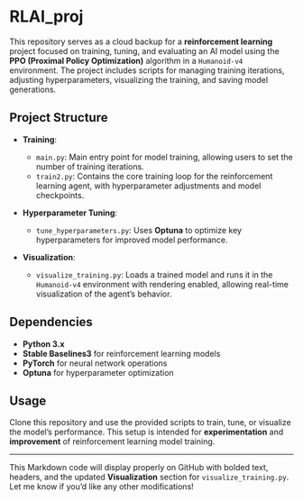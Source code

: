 # **RLAI_proj**

This repository serves as a cloud backup for a **reinforcement learning** project focused on training, tuning, and evaluating an AI model using the **PPO (Proximal Policy Optimization)** algorithm in a `Humanoid-v4` environment. The project includes scripts for managing training iterations, adjusting hyperparameters, visualizing the training, and saving model generations.

## **Project Structure**
- **Training**:
  - `main.py`: Main entry point for model training, allowing users to set the number of training iterations.
  - `train2.py`: Contains the core training loop for the reinforcement learning agent, with hyperparameter adjustments and model checkpoints.
  
- **Hyperparameter Tuning**:
  - `tune_hyperparameters.py`: Uses **Optuna** to optimize key hyperparameters for improved model performance.

- **Visualization**:
  - `visualize_training.py`: Loads a trained model and runs it in the `Humanoid-v4` environment with rendering enabled, allowing real-time visualization of the agent’s behavior.

## **Dependencies**
- **Python 3.x**
- **Stable Baselines3** for reinforcement learning models
- **PyTorch** for neural network operations
- **Optuna** for hyperparameter optimization

## **Usage**
Clone this repository and use the provided scripts to train, tune, or visualize the model’s performance. This setup is intended for **experimentation** and **improvement** of reinforcement learning model training.

---

This Markdown code will display properly on GitHub with bolded text, headers, and the updated **Visualization** section for `visualize_training.py`. Let me know if you’d like any other modifications!
